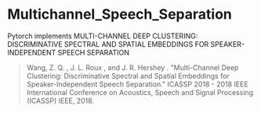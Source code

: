 # Multichannel_Speech_Separation

Pytorch implements MULTI-CHANNEL DEEP CLUSTERING: DISCRIMINATIVE SPECTRAL AND SPATIAL EMBEDDINGS FOR SPEAKER-INDEPENDENT SPEECH SEPARATION 
> Wang, Z. Q. ,  J. L. Roux , and  J. R. Hershey . "Multi-Channel Deep Clustering: Discriminative Spectral and Spatial Embeddings for Speaker-Independent Speech Separation." ICASSP 2018 - 2018 IEEE International Conference on Acoustics, Speech and Signal Processing (ICASSP) IEEE, 2018.
